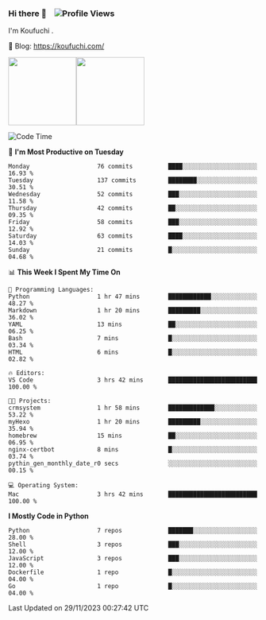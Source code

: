 ### Hi there 👋 &nbsp;&nbsp; ![Profile Views](http://img.shields.io/badge/Profile%20Views-1222-blue)

I'm Koufuchi . 

📔 Blog: <https://koufuchi.com/>

<img align="" height="137px" src="https://github-readme-stats-seven-nu-30.vercel.app/api?username=Koufuchi&hide=issues,contribs&show_icons=true&line_height=21&theme=radical&locale=en" /><img align="" height="137px" src="https://github-readme-stats-seven-nu-30.vercel.app/api/top-langs/?username=Koufuchi&layout=compact&hide=blade,html,css,pug,scss&theme=radical&locale=en" />

<!--START_SECTION:waka-->
![Code Time](http://img.shields.io/badge/Code%20Time-187%20hrs%2038%20mins-blue)

📅 **I'm Most Productive on Tuesday** 

```text
Monday                   76 commits          ████░░░░░░░░░░░░░░░░░░░░░   16.93 % 
Tuesday                  137 commits         ████████░░░░░░░░░░░░░░░░░   30.51 % 
Wednesday                52 commits          ███░░░░░░░░░░░░░░░░░░░░░░   11.58 % 
Thursday                 42 commits          ██░░░░░░░░░░░░░░░░░░░░░░░   09.35 % 
Friday                   58 commits          ███░░░░░░░░░░░░░░░░░░░░░░   12.92 % 
Saturday                 63 commits          ████░░░░░░░░░░░░░░░░░░░░░   14.03 % 
Sunday                   21 commits          █░░░░░░░░░░░░░░░░░░░░░░░░   04.68 % 
```


📊 **This Week I Spent My Time On** 

```text
💬 Programming Languages: 
Python                   1 hr 47 mins        ████████████░░░░░░░░░░░░░   48.27 % 
Markdown                 1 hr 20 mins        █████████░░░░░░░░░░░░░░░░   36.02 % 
YAML                     13 mins             ██░░░░░░░░░░░░░░░░░░░░░░░   06.25 % 
Bash                     7 mins              █░░░░░░░░░░░░░░░░░░░░░░░░   03.34 % 
HTML                     6 mins              █░░░░░░░░░░░░░░░░░░░░░░░░   02.82 % 

🔥 Editors: 
VS Code                  3 hrs 42 mins       █████████████████████████   100.00 % 

🐱‍💻 Projects: 
crmsystem                1 hr 58 mins        █████████████░░░░░░░░░░░░   53.22 % 
myHexo                   1 hr 20 mins        █████████░░░░░░░░░░░░░░░░   35.94 % 
homebrew                 15 mins             ██░░░░░░░░░░░░░░░░░░░░░░░   06.95 % 
nginx-certbot            8 mins              █░░░░░░░░░░░░░░░░░░░░░░░░   03.74 % 
pythin_gen_monthly_date_r0 secs              ░░░░░░░░░░░░░░░░░░░░░░░░░   00.15 % 

💻 Operating System: 
Mac                      3 hrs 42 mins       █████████████████████████   100.00 % 
```

**I Mostly Code in Python** 

```text
Python                   7 repos             ███████░░░░░░░░░░░░░░░░░░   28.00 % 
Shell                    3 repos             ███░░░░░░░░░░░░░░░░░░░░░░   12.00 % 
JavaScript               3 repos             ███░░░░░░░░░░░░░░░░░░░░░░   12.00 % 
Dockerfile               1 repo              █░░░░░░░░░░░░░░░░░░░░░░░░   04.00 % 
Go                       1 repo              █░░░░░░░░░░░░░░░░░░░░░░░░   04.00 % 
```




 Last Updated on 29/11/2023 00:27:42 UTC
<!--END_SECTION:waka-->


